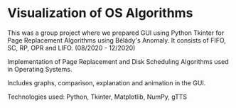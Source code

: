 # Visualization of OS Algorithms
This was a group project where we prepared GUI using Python Tkinter for Page Replacement Algorithms using Bélády's Anomaly. It consists of FIFO, SC, RP, OPR and LIFO. (08/2020 - 12/2020)

Implementation of Page Replacement and Disk Scheduling Algorithms used in Operating Systems.

Includes graphs, comparison, explanation and animation in the GUI.

Technologies used: Python, Tkinter, Matplotlib, NumPy, gTTS
